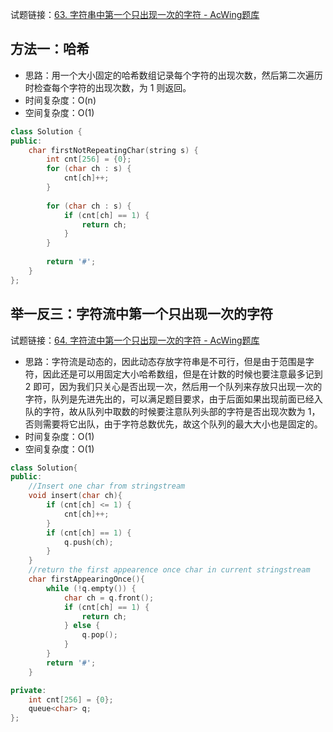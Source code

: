 试题链接：[63. 字符串中第一个只出现一次的字符 - AcWing题库](https://www.acwing.com/problem/content/59/)

## 方法一：哈希

- 思路：用一个大小固定的哈希数组记录每个字符的出现次数，然后第二次遍历时检查每个字符的出现次数，为 1 则返回。
- 时间复杂度：O(n)
- 空间复杂度：O(1)

```cpp
class Solution {
public:
    char firstNotRepeatingChar(string s) {
        int cnt[256] = {0};
        for (char ch : s) {
            cnt[ch]++;
        }
        
        for (char ch : s) {
            if (cnt[ch] == 1) {
                return ch;
            }
        }
        
        return '#';
    }
};
```

## 举一反三：字符流中第一个只出现一次的字符
试题链接：[64. 字符流中第一个只出现一次的字符 - AcWing题库](https://www.acwing.com/problem/content/60/)

- 思路：字符流是动态的，因此动态存放字符串是不可行，但是由于范围是字符，因此还是可以用固定大小哈希数组，但是在计数的时候也要注意最多记到 2 即可，因为我们只关心是否出现一次，然后用一个队列来存放只出现一次的字符，队列是先进先出的，可以满足题目要求，由于后面如果出现前面已经入队的字符，故从队列中取数的时候要注意队列头部的字符是否出现次数为 1，否则需要将它出队，由于字符总数优先，故这个队列的最大大小也是固定的。
- 时间复杂度：O(1)
- 空间复杂度：O(1)

```cpp
class Solution{
public:
    //Insert one char from stringstream
    void insert(char ch){
        if (cnt[ch] <= 1) {
            cnt[ch]++;
        }
        if (cnt[ch] == 1) {
            q.push(ch);
        }
    }
    //return the first appearence once char in current stringstream
    char firstAppearingOnce(){
        while (!q.empty()) {
            char ch = q.front();
            if (cnt[ch] == 1) {
                return ch;
            } else {
                q.pop();
            }
        }
        return '#';
    }

private:
    int cnt[256] = {0};
    queue<char> q;
};
```
